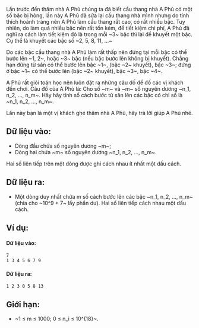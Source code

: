Lần trước đến thăm nhà A Phủ chúng ta đã biết cầu thang nhà A Phủ có một số bậc bị hỏng, lần này A Phủ đã sửa lại cầu thang nhà mình nhưng do tính thích hoành tráng nên A Phủ làm cầu thang rất cao, có rất nhiều bậc. Tuy nhiên, do làm quá nhiều bậc nên rất tốn kém, để tiết kiệm chi phí, A Phủ đã nghĩ ra cách làm tiết kiệm đó là trong mỗi ~3~ bậc thì lại để khuyết một bậc. Cụ thể là khuyết các bậc số ~2, 5, 8, 11, …~

Do các bậc cầu thang nhà A Phủ làm rất thấp nên đứng tại mỗi bậc có thể bước lên ~1, 2~, hoặc ~3~ bậc (nếu bậc bước lên không bị khuyết). Chẳng hạn đứng từ sân có thể bước lên bậc ~1~, (bậc ~2~ khuyết), bậc ~3~; đứng ở bậc ~1~ có thể bước lên (bậc ~2~ khuyết), bậc ~3~, bậc ~4~.

A Phủ rất giỏi toán học nên luôn đặt ra những câu đố để đố các vị khách đến chơi. Câu đố của A Phủ là: Cho số ~m~ và ~m~ số nguyên dương ~n_1, n_2, …, n_m~. Hãy hãy tính số cách bước từ sân lên các bậc có chỉ số là ~n_1, n_2, …, n_m~.

Lần này bạn là một vị khách ghé thăm nhà A Phủ, hãy trả lời giúp A Phủ nhé.

## Dữ liệu vào:
- Dòng đầu chứa số nguyên dương ~m~;
- Dòng hai chứa ~m~ số nguyên dương ~n_1, n_2, …, n_m~.

Hai số liên tiếp trên một dòng được ghi cách nhau ít nhất một dấu cách.

## Dữ liệu ra:
- Một dòng duy nhất chứa m số cách bước lên các bậc ~n_1, n_2, …, n_m~ (chia cho ~10^9 + 7~ lấy phần dư). Hai số liên tiếp cách nhau một dấu cách.

## Ví dụ:
#### Dữ liệu vào:
```
7
1 3 4 5 6 7 9
```

#### Dữ liệu ra:
```
1 2 3 0 5 8 13
```

## Giới hạn:
- ~1 ≤ m ≤ 1000; 0 ≤ n_i ≤ 10^{18}~.
